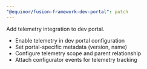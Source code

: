 ```yaml
---
"@equinor/fusion-framework-dev-portal": patch
---
```


Add telemetry integration to dev portal.

- Enable telemetry in dev portal configuration
- Set portal-specific metadata (version, name)
- Configure telemetry scope and parent relationship
- Attach configurator events for telemetry tracking
